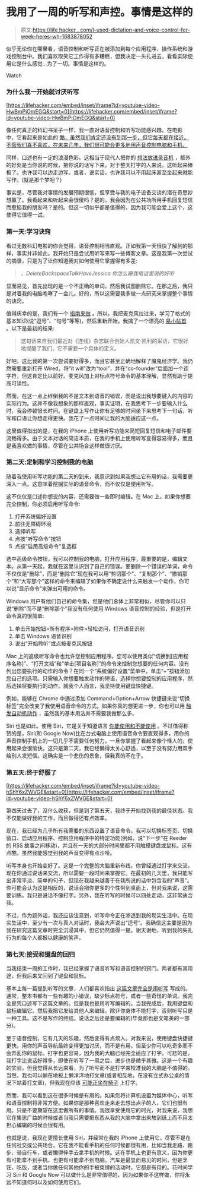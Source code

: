 # 我用了一周的听写和声控。事情是这样的

> 原文:[https://life hacker . com/I-used-dictation-and-voice-control-for-week-heres-wh-1683878052](https://lifehacker.com/i-used-dictation-and-voice-control-for-a-week-heres-wh-1683878052)

似乎无论你在哪里看，语音控制和听写正在被添加到每个应用程序、操作系统和游戏控制台中。我们喜欢取笑它工作得有多糟糕，但我决定一头扎进去，看看实际使用它是什么感觉...为了一切。事情是这样的。

Watch

### 为什么我一开始就讨厌听写

 [https://lifehacker.com/embed/inset/iframe?id=youtube-video-HwBmPiOmEGQ&start=0](https://lifehacker.com/embed/inset/iframe?id=youtube-video-HwBmPiOmEGQ&start=0) 

像任何真正的科幻书呆子一样，我一直对语音控制和听写功能感兴趣。在电影 中，它看起来是如此的 [酷，虽然我们肯定还没有到那一步，但它每天都在接近。不管我们喜不喜欢，在未来几年，我们很可能会更多地用声音控制电脑和手机。](https://www.youtube.com/watch?v=84Ewj-BOBuc)

同样，口述也有一定的浪漫色彩。这相当于现代人把你的 [想法放进录音机](https://www.youtube.com/watch?v=w-h9HeIThQk) ，额外的好处是当你说的时候，把你说的话写下来。对于整天打字的人来说，这听起来棒极了。也许我可以边走边写。或者，说实话，也许我可以不用起床甚至坐起来就能写作。(就是那个梦吧？)

事实是，尽管我对事情的发展预期很低，但享受与我的电子设备交谈的潜在奇思妙想赢了。我看起来和听起来会很傻吗？是的。我会因为在公共场所用手机回复短信而惹恼我的朋友吗？是的。但这一切似乎都是值得的，因为我可能会爱上这个，这使得它值得一试。

### 第一天:学习诀窍

看过无数科幻电影的你会觉得，语音控制相当直观。正如我第一天很快了解到的那样，事实并非如此。我开始只是尝试用听写来写一些博客文章。这是我第一次尝试的摘录，只是为了让你知道我对如何使用它掌握得有多差:

> *、DeleteBackspaceTalkHaveJessica 你怎么跟我电话里说的好听*

显而易见，首先出现的是一个不正确的单词，然后我试图删除它。在那之后，我只是对着我的电脑咆哮了一会儿。好的，所以这需要我多做一点研究来掌握整个事情的诀窍。

值得庆幸的是，我们有一个 [指南来做](http://lifehacker.com/how-to-talk-to-your-mac-using-dictation-effectively-5928902) 。所以，我把麦克风拉过来，学习了格式的基本知识(说“逗号”、“句号”等等)，然后重新开始。我擒了一个漂亮的 [易小帖首](http://lifehacker.com/a-tool-is-just-an-opportunity-with-a-handle-1681375024) 。以下是最初的结果:

> 这句话来自我们最近对《连线》杂志联合创始人凯文·凯利的采访，它很好地提醒了我们，它不需要一个具体的定义。

好吧，这比我的第一次尝试要好得多，而且它甚至正确地解释了魔鬼经济学。我仍然需要重新打开 Wired，将“it will”改为“tool”，并在“co-founder”后面加一个连字符，但这肯定比以前好。麦克风加上对标点符号命令的基本理解，显然有助于提高可读性。

然而，在这一点上绊倒我的不是文本到语音的错误，而是说出我想要键入的内容的实际行为。这并不像我想象的那样直观，事实证明，在我思考下一步要输入什么时，我会停顿很长时间。在键盘上写作让你有足够的时间坐下来思考下一句话，听写和口语让你想走得更快。我花了一点时间让我的大脑适应这一点。

这里值得指出的是，在我的 iPhone 上使用听写功能来简短回复短信和电子邮件要流畅得多。由于文本对话的简洁本质，在我的手机上使用听写变得容易得多，而且是我喜欢做的事情，尽管在公共场合这样做很讨厌。

### 第二天:定制和学习控制我的电脑

随着我使用听写功能的第二天的到来，我意识到如果我想让它有用的话，我需要更深入一点。这意味着挖掘实际的语音命令，而不仅仅是使用听写。

这不仅仅是口述你想说的内容，还需要做一些即时编辑。在 Mac 上，如果你想要完全控制，你必须启用听写命令:

1.  打开系统偏好设置
2.  前往无障碍环境
3.  选择听写
4.  点按“听写命令”按钮
5.  点按“启用高级命令”复选框

选中高级命令按钮，我可以控制我的电脑，打开应用程序，最重要的是，编辑文本。从第一天起，我就在这里认识到了自己的错误。要删除一个错误的单词，命令不仅仅是“删除”，而是“删除它”现在我可以用“剪切那个”、“复制那个”、“撤销那个”和“大写那个”这样的命令来编辑了如果你不确定说什么来触发一个动作，你可以说“显示命令”来弹出可用的命令。

Windows 用户有他们自己的命令集，但是他们总体上非常相似，尽管你可以只说“删除”而不是“删除那个”我没有任何使用 Windows 语音控制的经验，但是打开命令真的很简单:

1.  单击开始按钮>所有程序>附件>轻松访问，打开语音识别
2.  单击 Windows 语音识别
3.  说出“开始聆听”或点按麦克风按钮

Mac 上的高级听写命令也允许您控制应用程序。您可以使用类似“切换到[应用程序名称]”、“打开文档”和“单击[项目名称]”的命令来控制您想要的任何内容。没有列出您要执行的动作的命令？在同一个“系统偏好设置”菜单中，单击“+”按钮添加您自己的选项。只需输入你想要触发动作的短语，选择你想要控制的应用程序，然后选择将要执行的动作。就我个人而言，我坚持使用键盘快捷键。

例如，能够在 Chrome 中通过添加 Command+Option+Arrow 快捷键来说“切换标签”完全改变了我使用语音命令的方式。如果你真的想更进一步，你也可以用 [触发自动机动作](http://www.makeuseof.com/tag/control-mac-voice-commands-better-dictation-os-x-yosemite/) ，虽然我的基本用法并不需要我做那么多。

Siri 也是如此。使用 Siri，它是关于知道语言 [你能使用和不能使用](https://lifehacker.com/all-the-things-you-can-ask-siri-to-do-in-ios-7-1401408294) 。不过值得称赞的是，Siri(和 Google Now)比在台式电脑上使用语音命令要直观得多。用你的声音控制手机上的一切几乎不需要任何努力，一旦你掌握了看起来像个怪人的，使用起来会很愉快。这只是第二天，我已经懒得太关心舒适，以至于没有努力用双手给别人发短信。这确实是一个悲伤的景象，但我真的不在乎。

### 第五天:终于舒服了

 [https://lifehacker.com/embed/inset/iframe?id=youtube-video-hShY6xZWVGE&start=0](https://lifehacker.com/embed/inset/iframe?id=youtube-video-hShY6xZWVGE&start=0) 

第四天过去了，没什么收获，但是到了第五天，我终于开始找到我的最佳状态。我不仅能做好我的工作，而且做得还有点效率。

现在，我已经为几乎所有我需要的东西设置了语音命令。我可以切换标签页、切换窗口、启动应用程序、控制应用程序中的特定功能(例如，说“下一步”在 Reeder 的 RSS 故事之间移动)，并且在一天的大部分时间里都不用触摸键盘或鼠标。这有点酷，虽然我能感觉到我的声音变得有点沙哑。

听写本身也开始变好了。这是一个完整的大脑重新布线，你曾经通过打字来交流，现在你通过说话来交流，所以需要一段时间来掌握它。在最初的几天里，我只能写出非常平淡、简单的句子，但现在我越来越善于在我所说的话中包含我的“声音”。你可能会认为这是相反的，说话会把你更多的个性带到桌面上，但对我来说，这需要训练。我只是说话不像打字。另外，我在听写的时候可以四处走动，这非常适合我。

不过，作为题外话，我还应该注意到，听写命令正在渗透到我的现实生活中。在现实生活中，至少有一次与真人对话时，我会大声说出“逗号”。我确信这主要是因为我在研究这篇文章时完全沉浸其中，但它仍然值得一提。谢天谢地，听到我的失礼行为的每个人都报以健康的笑声。

### 第七天:接受和键盘的回归

当我结束一周的工作时，我已经掌握了语音听写和语音控制的窍门。两者都有其用途，但我后来又回到了键盘和鼠标。

基本上每一篇提到听写的文章，人们都喜欢指出 [这篇文章完全是用听写](http://blog.hubspot.com/marketing/how-i-wrote-1000-word-blog-post-in-10-minutes-ht) 写成的。通常，整本书都有一些有趣的小错误，缺少标点符号，或者一些奇怪的单词。我完全是凭口述写下这篇文章的。但是我也是用听写编辑的。当我完成后，我用键盘和鼠标编辑它。然后我把它发给其他人来编辑。除非你身体不能打字，否则听写只是一种工具。这不是写作的终结。说话之后还是要编辑的(毕竟那也是文笔美的一部分)。

至于语音控制，它有几天的乐趣，然后变得有点烦人。对我来说，使用键盘快捷键更快。用你的声音导航最终变得更加讨厌，而不是有用，但至少你可以吃奇多而不会弄乱你的鼠标。打字也更容易，因为我的大脑已经完全适应了打字。可悲的是，我打字比说话好得多，即使在听写了一周之后，进步也是微乎其微。这是一个有趣的实验，但我觉得从长远来看，为了听写而不是打字来校准我的大脑是不值得的。当然，我也可以躺在地板上懒洋洋地打文章(或者相反地，在没有立式办公桌的情况下站着打文章)，但我现在应该 [可能正坐在椅子](http://lifehacker.com/fix-your-posture-with-this-animated-guide-to-sitting-ri-1153760827) 上打字。

然而，我可以看到这在很多时候是有用的。如果您将计算机设置为媒体中心，听写和语音控制将非常方便。如果你是那种喜欢走来走去想出点子的人，它们也很有用。只是不要期望在这里做所有的事情。我很享受使用它的时光，对我来说，我想它在集思广益的时候或者当我只需要把东西从我的大脑中拿出来放到纸上而不用太担心编辑的时候会很有用。

也就是说，我现在更擅长使用 Siri，并经常在我的 iPhone 上使用它，尽管不是在任何社交或公共场合。它在我不能看手机的任何时候都很有用，比如当我走路、跑步、骑自行车，或者懒得伸手去拿手机的时候。这在手机上也更有意义，因为你更有可能拿不到手机，也更有可能拿不到电脑。汽车是最显而易见的时间，但是烹饪，吃饭，或者当你做任何其他你的手被束缚的活动时，它都是有用的。花时间学习 Siri 和 Google Now 可以做什么是非常值得的，因为如果你不这样做，你将永远不知道何时以及如何使用它们。
